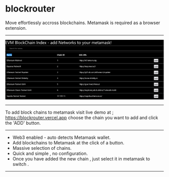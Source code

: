 # blockrouter

Move effortlessly accross blockchains.
Metamask is required as a browser extension.
***********************************************************************************************************
![blok](block-router.png)
***********************************************************************************************************
To add block chains to metamask visit
live demo at ; https://blockrouter.vercel.app
choose the chain you want to add and click the 'ADD' button.
***********************************************************************************************************
*  Web3 enabled - auto detects Metamask wallet.
*  Add blockchains to Metamask at the click of a button.
*  Massive selection of chains.
*  Quick and simple , no configuration.
*  Once you have added the new chain , just select it in metamask to switch .
***********************************************************************************************************  
